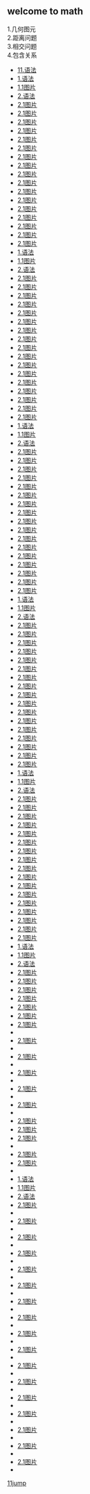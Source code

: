 ## welcome to math
1.几何图元</br>
2.距离问题</br>
3.相交问题</br>
4.包含关系</br>
* [11.语法](#11)
* [1.语法](#1)
* [1.1图片](#1.1)
* [2.语法](#2)
* [2.1图片](#2.1)
* [2.1图片](#2.1)
* [2.1图片](#2.1)
* [2.1图片](#2.1)
* [2.1图片](#2.1)
* [2.1图片](#2.1)
* [2.1图片](#2.1)
* [2.1图片](#2.1)
* [2.1图片](#2.1)
* [2.1图片](#2.1)
* [2.1图片](#2.1)
* [2.1图片](#2.1)
* [2.1图片](#2.1)
* [2.1图片](#2.1)
* [2.1图片](#2.1)
* [2.1图片](#2.1)
* [2.1图片](#2.1)
* [1.语法](#1)
* [1.1图片](#1.1)
* [2.语法](#2)
* [2.1图片](#2.1)
* [2.1图片](#2.1)
* [2.1图片](#2.1)
* [2.1图片](#2.1)
* [2.1图片](#2.1)
* [2.1图片](#2.1)
* [2.1图片](#2.1)
* [2.1图片](#2.1)
* [2.1图片](#2.1)
* [2.1图片](#2.1)
* [2.1图片](#2.1)
* [2.1图片](#2.1)
* [2.1图片](#2.1)
* [2.1图片](#2.1)
* [2.1图片](#2.1)
* [2.1图片](#2.1)
* [2.1图片](#2.1)
* [1.语法](#1)
* [1.1图片](#1.1)
* [2.语法](#2)
* [2.1图片](#2.1)
* [2.1图片](#2.1)
* [2.1图片](#2.1)
* [2.1图片](#2.1)
* [2.1图片](#2.1)
* [2.1图片](#2.1)
* [2.1图片](#2.1)
* [2.1图片](#2.1)
* [2.1图片](#2.1)
* [2.1图片](#2.1)
* [2.1图片](#2.1)
* [2.1图片](#2.1)
* [2.1图片](#2.1)
* [2.1图片](#2.1)
* [2.1图片](#2.1)
* [2.1图片](#2.1)
* [2.1图片](#2.1)
* [1.语法](#1)
* [1.1图片](#1.1)
* [2.语法](#2)
* [2.1图片](#2.1)
* [2.1图片](#2.1)
* [2.1图片](#2.1)
* [2.1图片](#2.1)
* [2.1图片](#2.1)
* [2.1图片](#2.1)
* [2.1图片](#2.1)
* [2.1图片](#2.1)
* [2.1图片](#2.1)
* [2.1图片](#2.1)
* [2.1图片](#2.1)
* [2.1图片](#2.1)
* [2.1图片](#2.1)
* [2.1图片](#2.1)
* [2.1图片](#2.1)
* [2.1图片](#2.1)
* [2.1图片](#2.1)
* [1.语法](#1)
* [1.1图片](#1.1)
* [2.语法](#2)
* [2.1图片](#2.1)
* [2.1图片](#22)
* [2.1图片](#2.1)
* [2.1图片](#2.1)
* [2.1图片](#2.1)
* [2.1图片](#2.1)
* [2.1图片](#2.1)
* [2.1图片](#2.1)
* [2.1图片](#2.1)
* [2.1图片](#2.1)
* [2.1图片](#2.1)
* [2.1图片](#2.1)
* [2.1图片](#2.1)
* [2.1图片](#2.1)
* [2.1图片](#2.1)
* [2.1图片](#2.1)
* [2.1图片](#2.1)
* [1.语法](#1)
* [1.1图片](#1.1)
* [2.语法](#2)
* [2.1图片](#2.1)
* [2.1图片](#2.1)
* [2.1图片](#2.1)
* [2.1图片](#2.1)
* [2.1图片](#2.1)
* [2.1图片](#2.1)
* [2.1图片](#2.1)
* 
* [2.1图片](#2.1)
* 
* [2.1图片](#2.1)
* 
* [2.1图片](#2.1)
* 
* [2.1图片](#2.1)
* 
* [2.1图片](#2.1)
* 
* [2.1图片](#2.1)
* [2.1图片](#2.1)
* [2.1图片](#2.1)
* 
* [2.1图片](#2.1)
* [2.1图片](#2.1)
* 
* [1.语法](#1)
* [1.1图片](#1.1)
* [2.语法](#2)
* [2.1图片](#2.1)
* 
* [2.1图片](#2.1)
* 
* [2.1图片](#2.1)
* 
* [2.1图片](#2.1)
* 
* [2.1图片](#2.1)
* 
* [2.1图片](#2.1)
* 
* [2.1图片](#2.1)
* 
* [2.1图片](#2.1)
* 
* [2.1图片](#2.1)
* 
* [2.1图片](#2.1)
* 
* [2.1图片](#2.1)
* 
* [2.1图片](#2.1)
* 
* [2.1图片](#2.1)
* 
* [2.1图片](#2.1)
* 
* [2.1图片](#2.1)
* 
* [2.1图片](#2.1)
* 
* [2.1图片](#2.1)
* 
[11jump](./next.md)